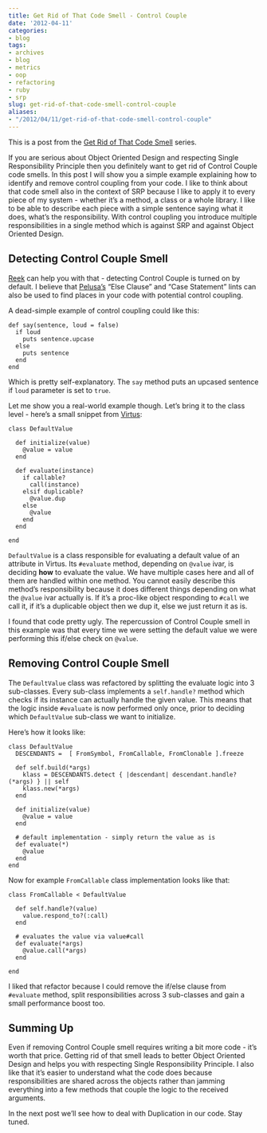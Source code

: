 ```yaml
---
title: Get Rid of That Code Smell - Control Couple
date: '2012-04-11'
categories:
- blog
tags:
- archives
- blog
- metrics
- oop
- refactoring
- ruby
- srp
slug: get-rid-of-that-code-smell-control-couple
aliases:
- "/2012/04/11/get-rid-of-that-code-smell-control-couple"
---
```


This is a post from the [Get Rid of That Code Smell](http://solnic.codes/2012/03/30/get-rid-of-that-code-smell.html "Get Rid of That Code Smell") series.

If you are serious about Object Oriented Design and respecting Single Responsibility Principle then you definitely want to get rid of Control Couple code smells. In this post I will show you a simple example explaining how to identify and remove control coupling from your code. I like to think about that code smell also in the context of SRP because I like to apply it to every piece of my system - whether it’s a method, a class or a whole library. I like to be able to describe each piece with a simple sentence saying what it does, what’s the responsibility. With control coupling you introduce multiple responsibilities in a single method which is against SRP and against Object Oriented Design.

## Detecting Control Couple Smell

[Reek](https://github.com/kevinrutherford/reek "reek on github") can help you with that - detecting Control Couple is turned on by default. I believe that [Pelusa’s](https://github.com/codegram/pelusa "pelusa on github") “Else Clause” and “Case Statement” lints can also be used to find places in your code with potential control coupling.

A dead-simple example of control coupling could like this:

```generic
def say(sentence, loud = false)
  if loud
    puts sentence.upcase
  else
    puts sentence
  end
end

```

Which is pretty self-explanatory. The `say` method puts an upcased sentence if `loud` parameter is set to `true`.

Let me show you a real-world example though. Let’s bring it to the class level - here’s a small snippet from [Virtus](https://github.com/solnic/virtus "virtus on github"):

```generic
class DefaultValue

  def initialize(value)
    @value = value
  end

  def evaluate(instance)
    if callable?
      call(instance)
    elsif duplicable?
      @value.dup
    else
      @value
    end
  end

end

```

`DefaultValue` is a class responsible for evaluating a default value of an attribute in Virtus. Its `#evaluate` method, depending on `@value` ivar, is deciding **how** to evaluate the value. We have multiple cases here and all of them are handled within one method. You cannot easily describe this method’s responsibility because it does different things depending on what the `@value` ivar actually is. If it’s a proc-like object responding to `#call` we call it, if it’s a duplicable object then we dup it, else we just return it as is.

I found that code pretty ugly. The repercussion of Control Couple smell in this example was that every time we were setting the default value we were performing this if/else check on `@value`.

## Removing Control Couple Smell

The `DefaultValue` class was refactored by splitting the evaluate logic into 3 sub-classes. Every sub-class implements a `self.handle?` method which checks if its instance can actually handle the given value. This means that the logic inside `#evaluate` is now performed only once, prior to deciding which `DefaultValue` sub-class we want to initialize.

Here’s how it looks like:

```generic
class DefaultValue
  DESCENDANTS =  [ FromSymbol, FromCallable, FromClonable ].freeze

  def self.build(*args)
    klass = DESCENDANTS.detect { |descendant| descendant.handle?(*args) } || self
    klass.new(*args)
  end

  def initialize(value)
    @value = value
  end

  # default implementation - simply return the value as is
  def evaluate(*)
    @value
  end
end

```

Now for example `FromCallable` class implementation looks like that:

```generic
class FromCallable < DefaultValue

  def self.handle?(value)
    value.respond_to?(:call)
  end

  # evaluates the value via value#call
  def evaluate(*args)
    @value.call(*args)
  end

end

```

I liked that refactor because I could remove the if/else clause from `#evaluate` method, split responsibilities across 3 sub-classes and gain a small performance boost too.

## Summing Up

Even if removing Control Couple smell requires writing a bit more code - it’s worth that price. Getting rid of that smell leads to better Object Oriented Design and helps you with respecting Single Responsibility Principle. I also like that it’s easier to understand what the code does because responsibilities are shared across the objects rather than jamming everything into a few methods that couple the logic to the received arguments.

In the next post we’ll see how to deal with Duplication in our code. Stay tuned.
